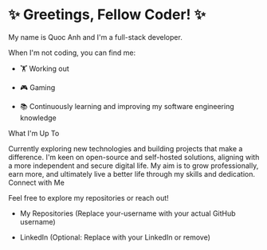 # ✨ Greetings, Fellow Coder! ✨

My name is Quoc Anh and I'm a full-stack developer.

When I'm not coding, you can find me:

- 🏋️ Working out

- 🎮 Gaming

- 📚 Continuously learning and improving my software engineering knowledge

What I'm Up To

Currently exploring new technologies and building projects that make a difference. I'm keen on open-source and self-hosted solutions, aligning with a more independent and secure digital life. My aim is to grow professionally, earn more, and ultimately live a better life through my skills and dedication.
Connect with Me

Feel free to explore my repositories or reach out!

- My Repositories (Replace your-username with your actual GitHub username)

- LinkedIn (Optional: Replace with your LinkedIn or remove)
